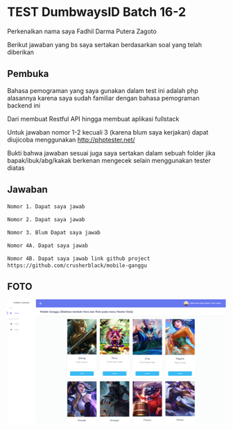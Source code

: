 # TEST DumbwaysID Batch 16-2

Perkenalkan nama saya Fadhil Darma Putera Zagoto

Berikut jawaban yang bs saya sertakan berdasarkan soal yang telah diberikan

## Pembuka

Bahasa pemograman yang saya gunakan dalam test ini adalah php alasannya karena saya sudah familiar dengan bahasa pemograman backend ini

Dari membuat Restful API hingga membuat aplikasi fullstack

Untuk jawaban nomor 1-2 kecuali 3 (karena blum saya kerjakan) dapat diujicoba menggunakan http://phptester.net/

Bukti bahwa jawaban sesuai juga saya sertakan dalam sebuah folder jika bapak/ibuk/abg/kakak berkenan mengecek selain menggunakan tester diatas

## Jawaban
```
Nomor 1. Dapat saya jawab
```
```
Nomor 2. Dapat saya jawab
```
```
Nomor 3. Blum Dapat saya jawab
```
```
Nomor 4A. Dapat saya jawab
```
```
Nomor 4B. Dapat saya jawab link github project https://github.com/crusherblack/mobile-ganggu
```

## FOTO

![Image description](https://github.com/crusherblack/TestDumbwaysID-16-2/blob/master/Bukti%20Hasil%20(Gambar)/4b-1.png)
